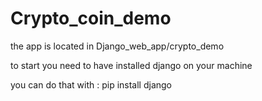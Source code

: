 # Crypto_coin_demo
the app is located in Django_web_app/crypto_demo

to start you need to have installed django on your machine

you can do that with : pip install django


